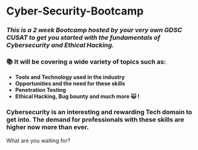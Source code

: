 # Cyber-Security-Bootcamp
### *This is a 2 week Bootcamp hosted by your very own GDSC CUSAT to get you started with the fundamentals of Cybersecurity and Ethical Hacking.*

### 📚 It will be covering a wide variety of topics such as:

- **Tools and Technology used in the industry**
- **Opportunities and the need for these skills**
- **Penetration Testing**
- **Ethical Hacking, Bug bounty and much more 🙀 !**

### Cybersecurity is an interesting and rewarding Tech domain to get into. The demand for professionals with these skills are higher now more than ever.
What are you waiting for?
